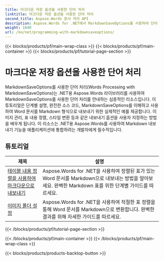 ```yaml
---
title: 마크다운 저장 옵션을 사용한 단어 처리
linktitle: 마크다운 저장 옵션을 사용한 단어 처리
second_title: Aspose.Words 문서 처리 API
description: Aspose.Words for .NET에서 MarkdownSaveOptions를 사용하여 단어 처리를 배우세요. Markdown 형식으로 Word 문서를 저장하기 위한 샘플 코드가 포함된 자세한 튜토리얼.
weight: 1640
url: /ko/net/programming-with-markdownsaveoptions/
---
```


{{< blocks/products/pf/main-wrap-class >}}
{{< blocks/products/pf/main-container >}}
{{< blocks/products/pf/tutorial-page-section >}}

# 마크다운 저장 옵션을 사용한 단어 처리


MarkdownSaveOptions를 사용한 단어 처리(Words Processing with MarkdownSaveOptions)는 .NET용 Aspose.Words 라이브러리를 사용하여 MarkdownSaveOptions를 사용한 단어 처리를 안내하는 심층적인 리소스입니다. 이 튜토리얼은 단계별 설명, 완전한 소스 코드, MarkdownSaveOptions를 이해하고 사용하여 Word 문서를 Markdown 형식으로 내보내기 위한 실제적인 예를 제공합니다. 이미지 관리, 표 내용 정렬, 스타일 변환 등과 같은 내보내기 옵션을 사용자 지정하는 방법을 배우게 됩니다. 이 리소스는 .NET용 Aspose.Words를 사용하여 Markdown 내보내기 기능을 애플리케이션에 통합하려는 개발자에게 필수적입니다.

 ## 튜토리얼
| 제목 | 설명 |
| --- | --- |
| [테이블 내용 정렬을 사용하여 마크다운으로 내보내기](./export-into-markdown-with-table-content-alignment/) | Aspose.Words for .NET을 사용하여 정렬된 표가 있는 Word 문서를 Markdown으로 내보내는 방법을 알아보세요. 완벽한 Markdown 표를 위한 단계별 가이드를 따르세요. |
| [이미지 폴더 설정](./set-images-folder/) | Aspose.Words for .NET을 사용하여 적절한 표 정렬을 통해 Word 문서를 Markdown으로 변환합니다. 완벽한 결과를 위해 자세한 가이드를 따르세요. |
{{< /blocks/products/pf/tutorial-page-section >}}

{{< /blocks/products/pf/main-container >}}
{{< /blocks/products/pf/main-wrap-class >}}

{{< blocks/products/products-backtop-button >}}
